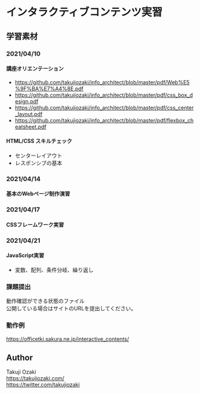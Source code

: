 # インタラクティブコンテンツ実習
## 学習素材

### 2021/04/10
#### 講座オリエンテーション
- https://github.com/takujiozaki/info_architect/blob/master/pdf/Web%E5%9F%BA%E7%A4%8E.pdf
- https://github.com/takujiozaki/info_architect/blob/master/pdf/css_box_design.pdf
- https://github.com/takujiozaki/info_architect/blob/master/pdf/css_center_layout.pdf
- https://github.com/takujiozaki/info_architect/blob/master/pdf/flexbox_cheatsheet.pdf
#### HTML/CSS スキルチェック
- センターレイアウト
- レスポンシブの基本

### 2021/04/14
#### 基本のWebページ制作演習

### 2021/04/17
#### CSSフレームワーク実習

### 2021/04/21
#### JavaScript実習  
- 変数、配列、条件分岐、繰り返し


### 課題提出
動作確認ができる状態のファイル  
公開している場合はサイトのURLを提出してください。

### 動作例
https://officetkj.sakura.ne.jp/interactive_contents/

## Author
Takuji Ozaki  
https://takujiozaki.com/  
https://twitter.com/takujiozaki
